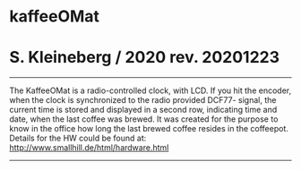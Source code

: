 # kaffeeOMat
# S. Kleineberg / 2020                                    rev. 20201223 
***********************************************************************
The KaffeeOMat is a radio-controlled clock, with LCD. If you hit the
encoder, when the clock is synchronized to the radio provided DCF77-
signal, the current time is stored and displayed in a second row,
indicating time and date, when the last coffee was brewed.
It was created for the purpose to know in the office how long the
last brewed coffee resides in the coffeepot.
Details for the HW could be found at:
http://www.smallhill.de/html/hardware.html
***********************************************************************
